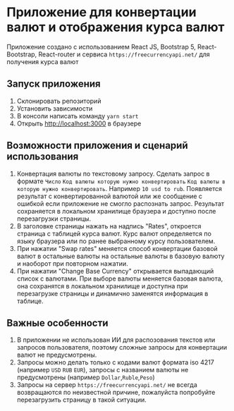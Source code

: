 # Приложение для конвертации валют и отображения курса валют

Приложение создано с использованием React JS, Bootstrap 5, React-Bootstrap, React-router и сервиса `https://freecurrencyapi.net/` для получения курса валют

## Запуск приложения

1. Склонировать репозиторий
2. Установить зависимости
3. В консоли написать команду `yarn start`
4. Открыть [http://localhost:3000](http://localhost:3000) в браузере

## Возможности приложения и сценарий использования

1. Конвертация валюты по текстовому запросу. Сделать запрос в формате `Число` `Код валюты которую нужно конвертировать` `Код валюты в которую нужно конвертировать`. Например `10 usd to rub`. Появляется результат с конвертированной валютой или же сообщение с ошибкой если приложение не смогло распознать запрос. Результат сохраняется в локальном хранилище браузера и доступно после перезагрузки страницы.
2. В заголовке страницы нажать на надпись "Rates", откроется страница с таблицей курса валют. Курс валют определяется по языку браузера или по ранее выбранному курсу пользователем. 
3. При нажатии "Swap rates" меняется способ конвертации базовой валют в остальные валюты на остальные валюты в базовую валюту и наоборот при повторном нажатии.
4. При нажатии "Change Base Currency" открывается выпадающий список с валютами. При выборе валюты меняется базовая валюта, она сохранятся в локальном хранилище и доступна при перезагрузке страницы и динамично заменятся информация в таблице.

## Важные особенности

1. В приложении не использован ИИ для распозования текстов или запросов пользователя, поэтому сложные запросы для конвертации валют не предусмотрены.
2. Запросы можно делать только с кодами валют формата iso 4217 (например `USD` `RUB` `EUR`), запросы с названием валюты не предусмотрены (например `Dollar`,`Ruble`,`Peso`)
3. Запросы на сервер `https://freecurrencyapi.net/` не всегда возвращаются по неизвестной причине, пожалуйста попробуйте перезагрузить страницу в такой ситуации.
